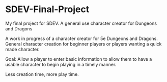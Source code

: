 # SDEV-Final-Project
My final project for SDEV. A general use character creator for Dungeons and Dragons

A work in progress of a character creator for 5e Dungeons and Dragons.
General character creation for beginner players or players wanting a quick made character.

Goal: Allow a player to enter basic information to allow them to have a usable character to 
begin playing in a timely manner.

Less creation time, more play time.
